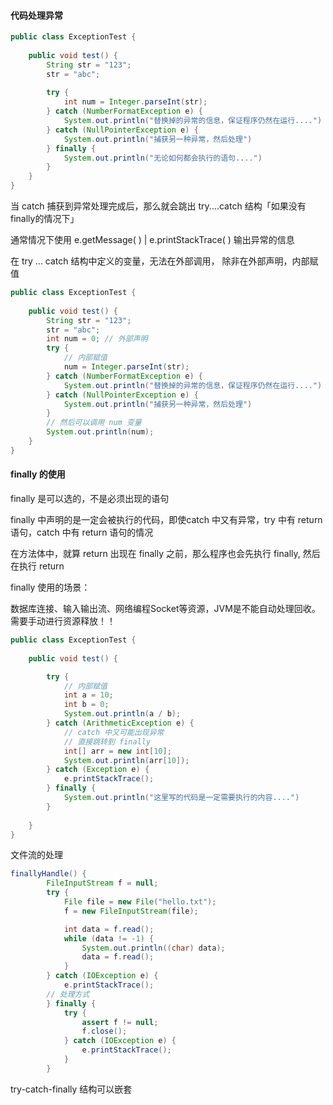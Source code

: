 #### 代码处理异常

```java
public class ExceptionTest {
    
    public void test() {
        String str = "123";
        str = "abc";
        
        try {
            int num = Integer.parseInt(str);
        } catch (NumberFormatException e) {
            System.out.println("替换掉的异常的信息，保证程序仍然在运行....")
        } catch (NullPointerException e) {
            System.out.println("捕获另一种异常，然后处理")
        } finally {
            System.out.println("无论如何都会执行的语句....")
        }
    }
}

```

当 catch 捕获到异常处理完成后，那么就会跳出 try....catch 结构「如果没有finally的情况下」

通常情况下使用 e.getMessage( ) | e.printStackTrace( ) 输出异常的信息

在 try ... catch 结构中定义的变量，无法在外部调用， 除非在外部声明，内部赋值

```java
public class ExceptionTest {
    
    public void test() {
        String str = "123";
        str = "abc";
        int num = 0; // 外部声明
        try {
            // 内部赋值
            num = Integer.parseInt(str);
        } catch (NumberFormatException e) {
            System.out.println("替换掉的异常的信息，保证程序仍然在运行....")
        } catch (NullPointerException e) {
            System.out.println("捕获另一种异常，然后处理")
        }
        // 然后可以调用 num 变量
        System.out.println(num);
    }
}
```



#### finally 的使用

finally 是可以选的，不是必须出现的语句

finally 中声明的是一定会被执行的代码，即使catch 中又有异常，try 中有 return 语句，catch 中有 return 语句的情况

在方法体中，就算 return 出现在 finally 之前，那么程序也会先执行 finally, 然后在执行 return 

finally 使用的场景：

​		数据库连接、输入输出流、网络编程Socket等资源，JVM是不能自动处理回收。需要手动进行资源释放！！

```java
public class ExceptionTest {
    
    public void test() {

        try {
            // 内部赋值
            int a = 10;
            int b = 0;
            System.out.println(a / b);
        } catch (ArithmeticException e) {
            // catch 中又可能出现异常
            // 直接跳转到 finally
            int[] arr = new int[10];
            System.out.println(arr[10]);
        } catch (Exception e) {
            e.printStackTrace();
        } finally {
            System.out.println("这里写的代码是一定需要执行的内容....")
        }
        
    }
}
```

文件流的处理

```java
finallyHandle() {
        FileInputStream f = null;
        try {
            File file = new File("hello.txt");
            f = new FileInputStream(file);

            int data = f.read();
            while (data != -1) {
                System.out.println((char) data);
                data = f.read();
            }
        } catch (IOException e) {
            e.printStackTrace();
        // 处理方式    
        } finally {
            try {
                assert f != null;
                f.close();
            } catch (IOException e) {
                e.printStackTrace();
            }
        }
```

try-catch-finally 结构可以嵌套